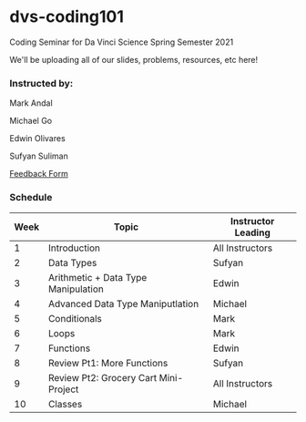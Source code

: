# dvs-coding101
Coding Seminar for Da Vinci Science Spring Semester 2021

We'll be uploading all of our slides, problems, resources, etc here!

### Instructed by:
Mark Andal

Michael Go

Edwin Olivares

Sufyan Suliman

[Feedback Form](https://docs.google.com/forms/d/e/1FAIpQLSfPLy6wdpQopBpWtrVUPkKb3RjiLW4NAVOvbShhqX6LEmORhA/viewform?usp=sf_link)


### Schedule
| Week            |Topic                                   | Instructor Leading |
| ----------------|----------------------------------------|----------------    | 
| 1	              | Introduction                           | All Instructors    |
| 2 	            | Data Types                             | Sufyan             |
| 3 	            | Arithmetic + Data Type Manipulation    | Edwin	            |
| 4 	            | Advanced Data Type Maniputlation       | Michael	          |
| 5 	            | Conditionals                           | Mark	              |
| 6 	            | Loops                                  | Mark	              |
| 7 	            | Functions                              | Edwin	            |
| 8 	            | Review Pt1: More Functions             | Sufyan	            |
| 9 	            | Review Pt2: Grocery Cart Mini-Project  | All Instructors    |
| 10 	            | Classes                                | Michael	          |
